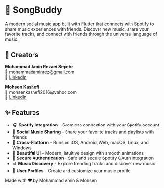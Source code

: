 # 🎵 SongBuddy

A modern social music app built with Flutter that connects with Spotify to share music experiences with friends. Discover new music, share your favorite tracks, and connect with friends through the universal language of music.

## 👥 Creators

**Mohammad Amin Rezaei Sepehr**  
📧 [mohammadaminrez@gmail.com](mailto:mohammadaminrez@gmail.com)  
💼 [LinkedIn](https://www.linkedin.com/in/mohammadaminrez/)

**Mohsen Kashefi**  
📧 [mohsenkashefi2016@yahoo.com](mailto:mohsenkashefi2016@yahoo.com)  
💼 [LinkedIn](https://www.linkedin.com/in/mohsen-kashefi-825b7b18a/)

## ✨ Features

- 🎧 **Spotify Integration** - Seamless connection with your Spotify account
- 👥 **Social Music Sharing** - Share your favorite tracks and playlists with friends
- 📱 **Cross-Platform** - Runs on iOS, Android, Web, macOS, Linux, and Windows
- 🎨 **Beautiful UI** - Modern, intuitive design with smooth animations
- 🔐 **Secure Authentication** - Safe and secure Spotify OAuth integration
- 📊 **Music Discovery** - Explore trending tracks and discover new music
- 👤 **User Profiles** - Create and customize your music profile


Made with ❤️ by Mohammad Amin & Mohsen

